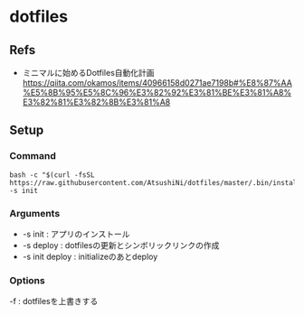# dotfiles

## Refs
- ミニマルに始めるDotfiles自動化計画
https://qiita.com/okamos/items/40966158d0271ae7198b#%E8%87%AA%E5%8B%95%E5%8C%96%E3%82%92%E3%81%BE%E3%81%A8%E3%82%81%E3%82%8B%E3%81%A8

## Setup

### Command
```
bash -c "$(curl -fsSL https://raw.githubusercontent.com/AtsushiNi/dotfiles/master/.bin/install.sh)" -s init
```

### Arguments
- -s init : アプリのインストール
- -s deploy : dotfilesの更新とシンボリックリンクの作成
- -s init deploy : initializeのあとdeploy

### Options
-f : dotfilesを上書きする
